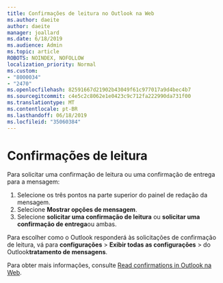 ```yaml
---
title: Confirmações de leitura no Outlook na Web
ms.author: daeite
author: daeite
manager: joallard
ms.date: 6/18/2019
ms.audience: Admin
ms.topic: article
ROBOTS: NOINDEX, NOFOLLOW
localization_priority: Normal
ms.custom:
- "8000034"
- "2470"
ms.openlocfilehash: 82591667d21902b43049f61c977017a9d4bec4b7
ms.sourcegitcommit: c4e5c2c8062e1e0423c9c712fa222990da731f00
ms.translationtype: MT
ms.contentlocale: pt-BR
ms.lasthandoff: 06/18/2019
ms.locfileid: "35060384"
---
```

# <a name="read-receipts"></a>Confirmações de leitura

Para solicitar uma confirmação de leitura ou uma confirmação de entrega para a mensagem:

1. Selecione os três pontos na parte superior do painel de redação da mensagem.
1. Selecione **Mostrar opções de mensagem**.
1. Selecione **solicitar uma confirmação de leitura** ou **solicitar uma confirmação de entrega**ou ambas.

Para escolher como o Outlook responderá às solicitações de confirmação de leitura, vá para **configurações** > **Exibir todas as configurações** > do Outlook**tratamento de mensagens**.

Para obter mais informações, consulte [Read confirmations in Outlook na Web](https://support.office.com/article/e09af74d-3519-45fc-a680-37a538a92157).
